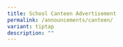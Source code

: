 ```yaml
---
title: School Canteen Advertisement
permalink: /announcements/canteen/
variant: tiptap
description: ""
---
```


